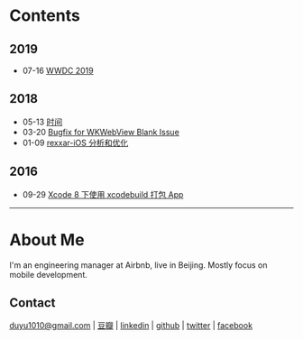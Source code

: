 
# Contents
## 2019
- 07-16 [WWDC 2019](./2019/WWDC2019.md)

## 2018
* 	 05-13 [时间](https://bigyelow.github.io/2018/time)
*   03-20 [Bugfix for WKWebView Blank Issue](https://bigyelow.github.io/2018/%20Bugfix%20for%20WKWebView%20Blank%20Issue)
*   01-09 [rexxar-iOS 分析和优化](https://bigyelow.github.io/2018/rexxar-iOS%20分析和优化)

## 2016

*   09-29 [Xcode 8 下使用 xcodebuild 打包 App](https://bigyelow.github.io/2016/Xcode%208%20下使用%20xcodebuild%20打包%20App)

---

# About Me

I'm an engineering manager at Airbnb, live in Beijing. Mostly focus on mobile development.

## Contact
duyu1010@gmail.com | [豆瓣](https://www.douban.com/people/bigyelow/) | [linkedin](https://www.linkedin.com/in/dewey-huang-50b423b6/) | [github](https://github.com/bigyelow) | [twitter](https://twitter.com/bigyelow) | [facebook](https://www.facebook.com/duyu.huang.5)


